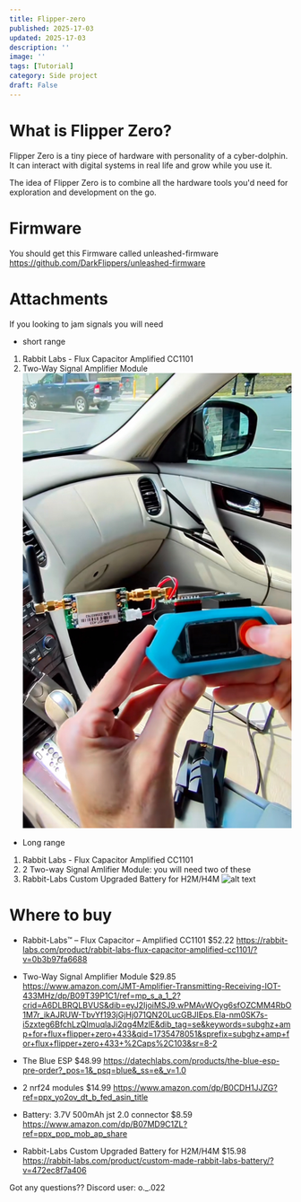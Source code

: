 ```yaml
---
title: Flipper-zero
published: 2025-17-03
updated: 2025-17-03
description: ''
image: ''
tags: [Tutorial]
category: Side project
draft: False
---
```


# What is Flipper Zero?
Flipper Zero is a tiny piece of hardware with personality of a cyber-dolphin.
It can interact with digital systems in real life and grow while you use it.

The idea of Flipper Zero is to combine all the hardware tools you'd need for exploration and development
on the go.

# Firmware
You should get this Firmware called unleashed-firmware
https://github.com/DarkFlippers/unleashed-firmware

# Attachments
If you looking to jam signals you will need

- short range
1. Rabbit Labs - Flux Capacitor Amplified CC1101 
2. Two-Way Signal Amplifier Module
![alt text](short-range.png)

- Long range
1. Rabbit Labs - Flux Capacitor Amplified CC1101
2. 2 Two-way Signal Amlifier Module: you will need two of these
3. Rabbit-Labs Custom Upgraded Battery for H2M/H4M
![alt text](Longe-range.png)

# Where to buy

- Rabbit-Labs™ – Flux Capacitor – Amplified CC1101
$52.22
https://rabbit-labs.com/product/rabbit-labs-flux-capacitor-amplified-cc1101/?v=0b3b97fa6688

- Two-Way Signal Amplifier Module
$29.85
https://www.amazon.com/JMT-Amplifier-Transmitting-Receiving-IOT-433MHz/dp/B09T39P1C1/ref=mp_s_a_1_2?crid=A6DLBRQLBVUS&dib=eyJ2IjoiMSJ9.wPMAvWOyg6sfOZCMM4RbO1M7r_ikAJRUW-TbvYf193jGjHj071QN20LucGBJIEps.Ela-nm0SK7s-i5zxteg6BfchLzQImuqlaJi2qg4MzlE&dib_tag=se&keywords=subghz+amp+for+flux+flipper+zero+433&qid=1735478051&sprefix=subghz+amp+for+flux+flipper+zero+433+%2Caps%2C103&sr=8-2

- The Blue ESP
$48.99
https://datechlabs.com/products/the-blue-esp-pre-order?_pos=1&_psq=blue&_ss=e&_v=1.0

- 2 nrf24 modules
$14.99
https://www.amazon.com/dp/B0CDH1JJZG?ref=ppx_yo2ov_dt_b_fed_asin_title

- Battery: 3.7V 500mAh jst 2.0 connector
$8.59
https://www.amazon.com/dp/B07MD9C1ZL?ref=ppx_pop_mob_ap_share

- Rabbit-Labs Custom Upgraded Battery for H2M/H4M
$15.98
https://rabbit-labs.com/product/custom-made-rabbit-labs-battery/?v=472ec8f7a406

Got any questions??
Discord user: o._.022